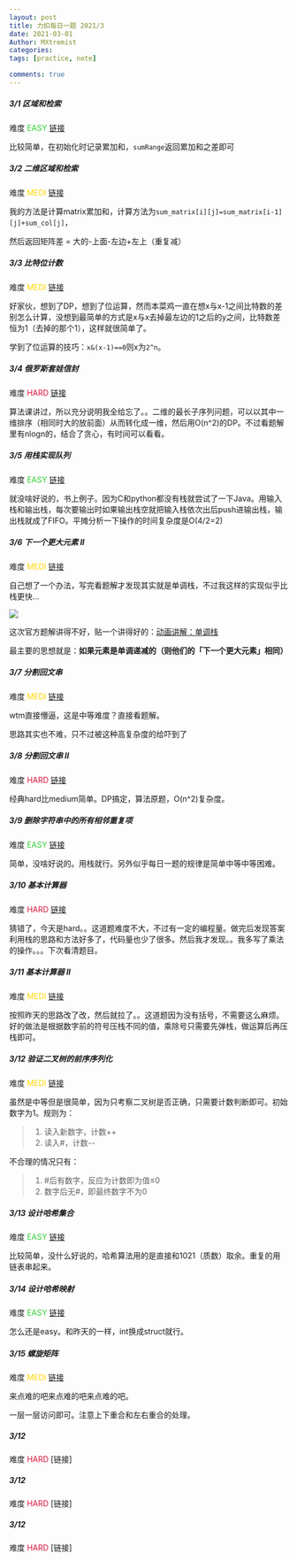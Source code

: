 ```yaml
---
layout: post
title: 力扣每日一题 2021/3
date: 2021-03-01
Author: MXtremist
categories: 
tags: [practice, note]

comments: true
--- 
```



<!-- more -->

##### 3/1 区域和检索 

难度 <font color="Limegreen">EASY</font>	[链接](https://leetcode-cn.com/problems/range-sum-query-immutable/)

比较简单，在初始化时记录累加和，`sumRange`返回累加和之差即可



##### 3/2 二维区域和检索 

难度 <font color="Gold">MEDI</font>	[链接](https://leetcode-cn.com/problems/range-sum-query-2d-immutable/)

我的方法是计算matrix累加和，计算方法为`sum_matrix[i][j]=sum_matrix[i-1][j]+sum_col[j]`，

然后返回矩阵差 = 大的-上面-左边+左上（重复减）



##### 3/3 比特位计数 

难度 <font color="Gold">MEDI</font>	[链接](https://leetcode-cn.com/problems/counting-bits/)

好家伙，想到了DP，想到了位运算，然而本菜鸡一直在想x与x-1之间比特数的差别怎么计算，没想到最简单的方式是x与x去掉最左边的1之后的y之间，比特数差恒为1（去掉的那个1），这样就很简单了。

学到了位运算的技巧：`x&(x-1)==0`则x为`2^n`。



##### 3/4 俄罗斯套娃信封 

难度 <font color="Crimson">HARD</font>	[链接](https://leetcode-cn.com/problems/russian-doll-envelopes/submissions/)

算法课讲过，所以充分说明我全给忘了。。二维的最长子序列问题，可以以其中一维排序（相同时大的放前面）从而转化成一维，然后用O(n^2)的DP。不过看题解里有nlogn的，结合了贪心，有时间可以看看。



##### 3/5 用栈实现队列

难度 <font color="Limegreen">EASY</font>	[链接](https://leetcode-cn.com/problems/implement-queue-using-stacks/)

就没啥好说的，书上例子。因为C和python都没有栈就尝试了一下Java。用输入栈和输出栈，每次要输出时如果输出栈空就把输入栈依次出后push进输出栈，输出栈就成了FIFO。平摊分析一下操作的时间复杂度是O(4/2=2)



##### 3/6 下一个更大元素 II

难度 <font color="Gold">MEDI</font>	[链接](https://leetcode-cn.com/problems/next-greater-element-ii/submissions/)

自己想了一个办法，写完看题解才发现其实就是单调栈，不过我这样的实现似乎比栈更快...

<img src="https://i.loli.net/2021/03/06/aYzF8nCyZJAjXOV.jpg"/>

这次官方题解讲得不好，贴一个讲得好的：[动画讲解：单调栈](https://leetcode-cn.com/problems/next-greater-element-ii/solution/dong-hua-jiang-jie-dan-diao-zhan-by-fuxu-4z2g/)

最主要的思想就是：**如果元素是单调递减的（则他们的「下一个更大元素」相同）**



##### 3/7 分割回文串

难度 <font color="Gold">MEDI</font>	[链接](https://leetcode-cn.com/problems/palindrome-partitioning/)

wtm直接懵逼，这是中等难度？直接看题解。

思路其实也不难，只不过被这种高复杂度的给吓到了



##### 3/8 分割回文串 II

难度 <font color="Crimson">HARD</font>	[链接](https://leetcode-cn.com/problems/palindrome-partitioning-ii/)

经典hard比medium简单。DP搞定，算法原题，O(n^2)复杂度。



##### 3/9 删除字符串中的所有相邻重复项

难度 <font color="Limegreen">EASY</font>	[链接](https://leetcode-cn.com/problems/remove-all-adjacent-duplicates-in-string/)

简单，没啥好说的。用栈就行。另外似乎每日一题的规律是简单中等中等困难。



##### 3/10 基本计算器

难度 <font color="Crimson">HARD</font>	[链接](https://leetcode-cn.com/problems/basic-calculator/)

猜错了，今天是hard。。这道题难度不大，不过有一定的编程量。做完后发现答案利用栈的思路和方法好多了，代码量也少了很多。然后我才发现。。我多写了乘法的操作。。。下次看清题目。



##### 3/11 基本计算器 II

难度 <font color="Gold">MEDI</font>	[链接](https://leetcode-cn.com/problems/basic-calculator-ii/)

按照昨天的思路改了改，然后就拉了。。这道题因为没有括号，不需要这么麻烦。好的做法是根据数字前的符号压栈不同的值，乘除号只需要先弹栈，做运算后再压栈即可。



##### 3/12 验证二叉树的前序序列化

难度 <font color="Gold">MEDI</font>	[链接](https://leetcode-cn.com/problems/verify-preorder-serialization-of-a-binary-tree/)

虽然是中等但是很简单，因为只考察二叉树是否正确，只需要计数判断即可。初始数字为1。规则为：

> 1. 读入新数字，计数++
> 2. 读入#，计数--

不合理的情况只有：

> 1. #后有数字，反应为计数即为值≤0
> 2. 数字后无#，即最终数字不为0



##### 3/13 设计哈希集合

难度 <font color="Limegreen">EASY</font>	[链接](https://leetcode-cn.com/problems/design-hashset/) 

比较简单，没什么好说的，哈希算法用的是直接和1021（质数）取余。重复的用链表串起来。



##### 3/14 设计哈希映射

难度 <font color="Limegreen">EASY</font>	[链接](https://leetcode-cn.com/problems/design-hashmap/)

怎么还是easy。和昨天的一样，int换成struct就行。



##### 3/15 螺旋矩阵

难度 <font color="Gold">MEDI</font>	[链接](https://leetcode-cn.com/problems/spiral-matrix/)

来点难的吧来点难的吧来点难的吧。

一层一层访问即可。注意上下重合和左右重合的处理。



##### 3/12 

难度 <font color="Crimson">HARD</font>	[链接]



##### 3/12 

难度 <font color="Crimson">HARD</font>	[链接]



##### 3/12 

难度 <font color="Crimson">HARD</font>	[链接]

